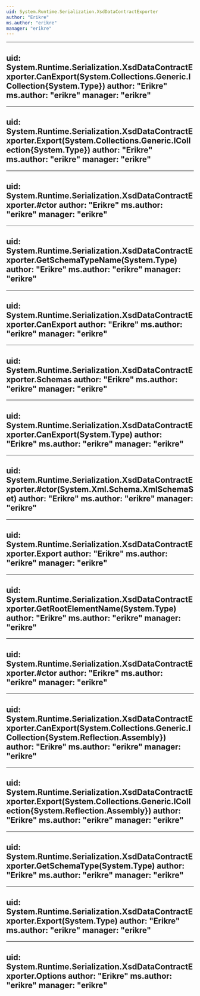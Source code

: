 ```yaml
---
uid: System.Runtime.Serialization.XsdDataContractExporter
author: "Erikre"
ms.author: "erikre"
manager: "erikre"
---
```


---
uid: System.Runtime.Serialization.XsdDataContractExporter.CanExport(System.Collections.Generic.ICollection{System.Type})
author: "Erikre"
ms.author: "erikre"
manager: "erikre"
---

---
uid: System.Runtime.Serialization.XsdDataContractExporter.Export(System.Collections.Generic.ICollection{System.Type})
author: "Erikre"
ms.author: "erikre"
manager: "erikre"
---

---
uid: System.Runtime.Serialization.XsdDataContractExporter.#ctor
author: "Erikre"
ms.author: "erikre"
manager: "erikre"
---

---
uid: System.Runtime.Serialization.XsdDataContractExporter.GetSchemaTypeName(System.Type)
author: "Erikre"
ms.author: "erikre"
manager: "erikre"
---

---
uid: System.Runtime.Serialization.XsdDataContractExporter.CanExport
author: "Erikre"
ms.author: "erikre"
manager: "erikre"
---

---
uid: System.Runtime.Serialization.XsdDataContractExporter.Schemas
author: "Erikre"
ms.author: "erikre"
manager: "erikre"
---

---
uid: System.Runtime.Serialization.XsdDataContractExporter.CanExport(System.Type)
author: "Erikre"
ms.author: "erikre"
manager: "erikre"
---

---
uid: System.Runtime.Serialization.XsdDataContractExporter.#ctor(System.Xml.Schema.XmlSchemaSet)
author: "Erikre"
ms.author: "erikre"
manager: "erikre"
---

---
uid: System.Runtime.Serialization.XsdDataContractExporter.Export
author: "Erikre"
ms.author: "erikre"
manager: "erikre"
---

---
uid: System.Runtime.Serialization.XsdDataContractExporter.GetRootElementName(System.Type)
author: "Erikre"
ms.author: "erikre"
manager: "erikre"
---

---
uid: System.Runtime.Serialization.XsdDataContractExporter.#ctor
author: "Erikre"
ms.author: "erikre"
manager: "erikre"
---

---
uid: System.Runtime.Serialization.XsdDataContractExporter.CanExport(System.Collections.Generic.ICollection{System.Reflection.Assembly})
author: "Erikre"
ms.author: "erikre"
manager: "erikre"
---

---
uid: System.Runtime.Serialization.XsdDataContractExporter.Export(System.Collections.Generic.ICollection{System.Reflection.Assembly})
author: "Erikre"
ms.author: "erikre"
manager: "erikre"
---

---
uid: System.Runtime.Serialization.XsdDataContractExporter.GetSchemaType(System.Type)
author: "Erikre"
ms.author: "erikre"
manager: "erikre"
---

---
uid: System.Runtime.Serialization.XsdDataContractExporter.Export(System.Type)
author: "Erikre"
ms.author: "erikre"
manager: "erikre"
---

---
uid: System.Runtime.Serialization.XsdDataContractExporter.Options
author: "Erikre"
ms.author: "erikre"
manager: "erikre"
---
